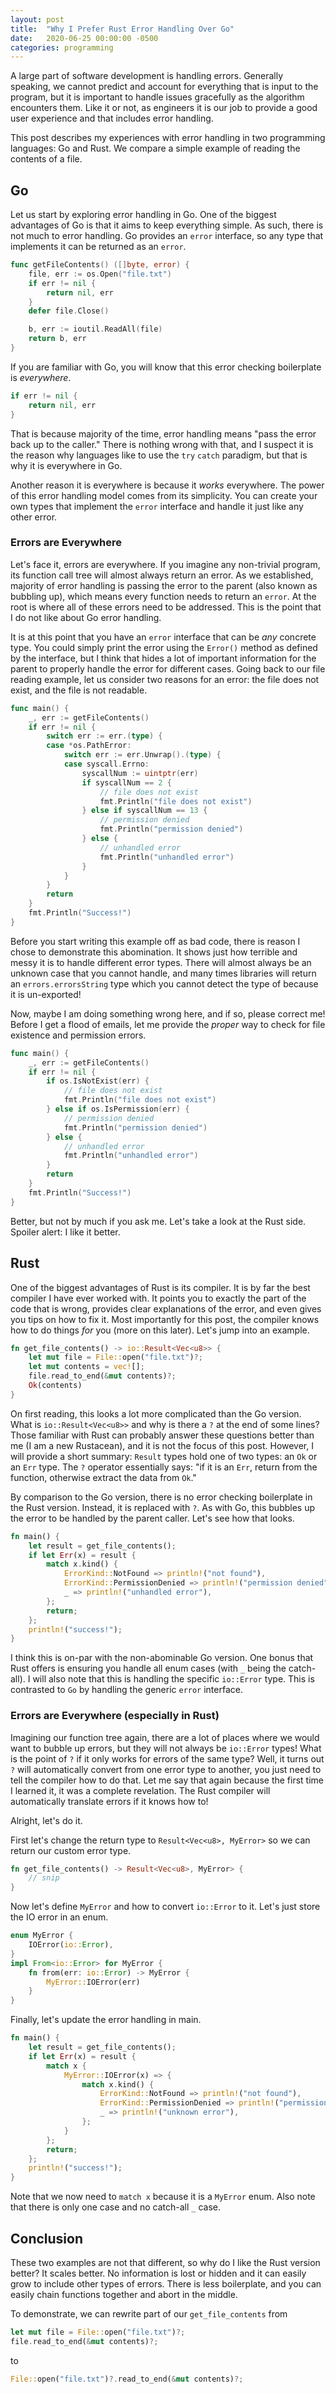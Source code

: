 ```yaml
---
layout: post
title:  "Why I Prefer Rust Error Handling Over Go"
date:   2020-06-25 00:00:00 -0500
categories: programming
---
```

A large part of software development is handling errors. Generally
speaking, we cannot predict and account for everything that is
input to the program, but it is important to handle issues
gracefully as the algorithm encounters them. Like it or not, as
engineers it is our job to provide a good user experience and that
includes error handling.

This post describes my experiences with error handling in two
programming languages: Go and Rust. We compare a simple example
of reading the contents of a file.

## Go
Let us start by exploring error handling in Go. One of the biggest
advantages of Go is that it aims to keep everything simple. As such,
there is not much to error handling. Go provides an `error` interface,
so any type that implements it can be returned as an `error`.

```go
func getFileContents() ([]byte, error) {
    file, err := os.Open("file.txt")
    if err != nil {
        return nil, err
    }
    defer file.Close()

    b, err := ioutil.ReadAll(file)
    return b, err
}
```

If you are familiar with Go, you will know that this error checking
boilerplate is *everywhere*.

```go
if err != nil {
    return nil, err
}
```

That is because majority of the time, error handling means "pass the
error back up to the caller." There is nothing wrong with that, and
I suspect it is the reason why languages like to use the `try` `catch`
paradigm, but that is why it is everywhere in Go.

Another reason it is everywhere is because it *works* everywhere.
The power of this error handling model comes from its simplicity.
You can create your own types that implement the `error` interface
and handle it just like any other error.

### Errors are Everywhere
Let's face it, errors are everywhere. If you imagine any non-trivial
program, its function call tree will almost always return an error.
As we established, majority of error handling is passing the error
to the parent (also known as bubbling up), which means every function
needs to return an `error`. At the root is where all of these errors need
to be addressed. This is the point that I do not like about Go error handling.

It is at this point that you have an `error` interface that can be
*any* concrete type.  You could simply print the error using the
`Error()` method as defined by the interface, but I think that hides
a lot of important information for the parent to properly handle
the error for different cases. Going back to our file reading
example, let us consider two reasons for an error: the file does not
exist, and the file is not readable.

```go
func main() {
    _, err := getFileContents()
    if err != nil {
        switch err := err.(type) {
        case *os.PathError:
            switch err := err.Unwrap().(type) {
            case syscall.Errno:
                syscallNum := uintptr(err)
                if syscallNum == 2 {
                    // file does not exist
                    fmt.Println("file does not exist")
                } else if syscallNum == 13 {
                    // permission denied
                    fmt.Println("permission denied")
                } else {
                    // unhandled error
                    fmt.Println("unhandled error")
                }
            }
        }
        return
    }
    fmt.Println("Success!")
}
```

Before you start writing this example off as bad code, there is
reason I chose to demonstrate this abomination.  It shows just how
terrible and messy it is to handle different error types. There
will almost always be an unknown case that you cannot handle, and
many times libraries will return an `errors.errorsString` type which
you cannot detect the type of because it is un-exported!

Now, maybe I am doing something wrong here, and if so, please correct me!
Before I get a flood of emails, let me provide the *proper* way to
check for file existence and permission errors.

```go
func main() {
    _, err := getFileContents()
    if err != nil {
        if os.IsNotExist(err) {
            // file does not exist
            fmt.Println("file does not exist")
        } else if os.IsPermission(err) {
            // permission denied
            fmt.Println("permission denied")
        } else {
            // unhandled error
            fmt.Println("unhandled error")
        }
        return
    }
    fmt.Println("Success!")
}
```

Better, but not by much if you ask me. Let's take a look at the
Rust side. Spoiler alert: I like it better.

## Rust
One of the biggest advantages of Rust is its compiler. It is by far
the best compiler I have ever worked with. It points you to exactly
the part of the code that is wrong, provides clear explanations of
the error, and even gives you tips on how to fix it. Most
importantly for this post, the compiler knows how to do things *for*
you (more on this later). Let's jump into an example.

```rust
fn get_file_contents() -> io::Result<Vec<u8>> {
    let mut file = File::open("file.txt")?;
    let mut contents = vec![];
    file.read_to_end(&mut contents)?;
    Ok(contents)
}
```

On first reading, this looks a lot more complicated than the Go
version. What is `io::Result<Vec<u8>>` and why is there a `?` at
the end of some lines? Those familiar with Rust can probably answer
these questions better than me (I am a new Rustacean), and it is
not the focus of this post. However, I will provide a short summary:
`Result` types hold one of two types: an `Ok` or an `Err` type. The
`?` operator essentially says: "if it is an `Err`, return from the
function, otherwise extract the data from `Ok`."

By comparison to the Go version, there is no error checking boilerplate
in the Rust version. Instead, it is replaced with `?`. As with Go, this
bubbles up the error to be handled by the parent caller. Let's see how
that looks.

```rust
fn main() {
    let result = get_file_contents();
    if let Err(x) = result {
        match x.kind() {
            ErrorKind::NotFound => println!("not found"),
            ErrorKind::PermissionDenied => println!("permission denied"),
            _ => println!("unhandled error"),
        };
        return;
    };
    println!("success!");
}
```

I think this is on-par with the non-abominable Go version. One bonus
that Rust offers is ensuring you handle all enum cases (with `_`
being the catch-all). I will also note that this is handling the
specific `io::Error` type. This is contrasted to `Go` by handling
the generic `error` interface.

### Errors are Everywhere (especially in Rust)
Imagining our function tree again, there are a lot of places where
we would want to bubble up errors, but they will not always be `io::Error`
types! What is the point of `?` if it only works for errors of the same type?
Well, it turns out `?` will automatically convert from one error type to another,
you just need to tell the compiler how to do that. Let me say that again because
the first time I learned it, it was a complete revelation. The Rust compiler will
automatically translate errors if it knows how to!

Alright, let's do it.

First let's change the return type to `Result<Vec<u8>, MyError>`
so we can return our custom error type.
```rust
fn get_file_contents() -> Result<Vec<u8>, MyError> {
    // snip
}
```

Now let's define `MyError` and how to convert `io::Error` to it. Let's
just store the IO error in an enum.
```rust
enum MyError {
    IOError(io::Error),
}
impl From<io::Error> for MyError {
    fn from(err: io::Error) -> MyError {
        MyError::IOError(err)
    }
}
```

Finally, let's update the error handling in main.
```rust
fn main() {
    let result = get_file_contents();
    if let Err(x) = result {
        match x {
            MyError::IOError(x) => {
                match x.kind() {
                    ErrorKind::NotFound => println!("not found"),
                    ErrorKind::PermissionDenied => println!("permission denied"),
                    _ => println!("unknown error"),
                };
            }
        };
        return;
    };
    println!("success!");
}
```
Note that we now need to `match x` because it is a `MyError` enum. Also note that there
is only one case and no catch-all `_` case.

## Conclusion
These two examples are not that different, so why do I like the Rust
version better? It scales better. No information is lost or hidden
and it can easily grow to include other types of errors. There is less
boilerplate, and you can easily chain functions together and abort
in the middle.

To demonstrate, we can rewrite part of our `get_file_contents` from
```rust
let mut file = File::open("file.txt")?;
file.read_to_end(&mut contents)?;
```

to

```rust
File::open("file.txt")?.read_to_end(&mut contents)?;
```
